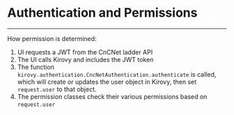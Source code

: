 # Authentication and Permissions
---

How permission is determined:

1. UI requests a JWT from the CnCNet ladder API
2. The UI calls Kirovy and includes the JWT token
3. The function `kirovy.authentication.CncNetAuthentication.authenticate` is called, which will create or updates
   the user object in Kirovy, then set `request.user` to that object.
4. The permission classes check their various permissions based on `request.user`
